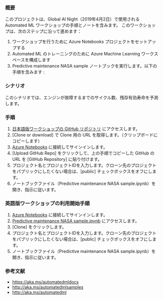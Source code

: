### <b>概要</b>
このプロジェクトは、Global AI Night（2019年4月2日）で使用される Automated ML ワークショップの手順とノートを含みます。
このワークショップは、次のステップに沿って進めます：
1. ワークショップを行うために Azure Notebooks プロジェクトをセットアップする
2. Automated ML のトレーニングのために Azure Machine Learning ワークスペースを構成します
3. Predictive maintenance NASA sample ノートブックを実行します。以下の手順を含みます : <br> 

### <b>シナリオ</b>
このシナリオでは、エンジンが故障するまでのサイクル数、残存有効寿命を予測します。

### <b>手順</b>
1. [日本語版ワークショップの GitHub リポジトリ](https://github.com/seosoft/PredMaint-JP) にアクセスします。  
2. [Clone or download] で Clone 用の URL を取得します。（クリップボードにコピーします）  
3. [Azure Notebooks](https://notebooks.azure.com) に接続してサインインします。  
4. [Upload GitHub Repo] をクリックして、上の手順でコピーした GitHub の URL を [GitHub Repository] に貼り付けます。
5. プロジェクト名とプロジェクトIDを入力します。クローン先のプロジェクトをパブリックにしたくない場合は、[public] チェックボックスをオフにします。  
6. ノートブックファイル（Predictive maintenance NASA sample.ipynb）を開き、指示に従います。


### 英語版ワークショップの利用開始手順
1. [Azure Notebooks](https://notebooks.azure.com) に接続してサインインします。  
2. [Predictive maintenance NASA sample.ipynb](https://notebooks.azure.com/deepak-notebook/projects/predmaint/html/Predictive%20maintenance%20NASA%20sample.ipynb) にアクセスします。
3. [Clone] をクリックします。
4. プロジェクト名とプロジェクトIDを入力します。クローン先のプロジェクトをパブリックにしたくない場合は、[public] チェックボックスをオフにします。
5. ノートブックファイル（Predictive maintenance NASA sample.ipynb）を開き、指示に従います。


### <b>参考文献</b> 
* https://aka.ms/automatedmldocs 
* http://aka.ms/automatedmlsamples 
* http://aka.ms/automatedml